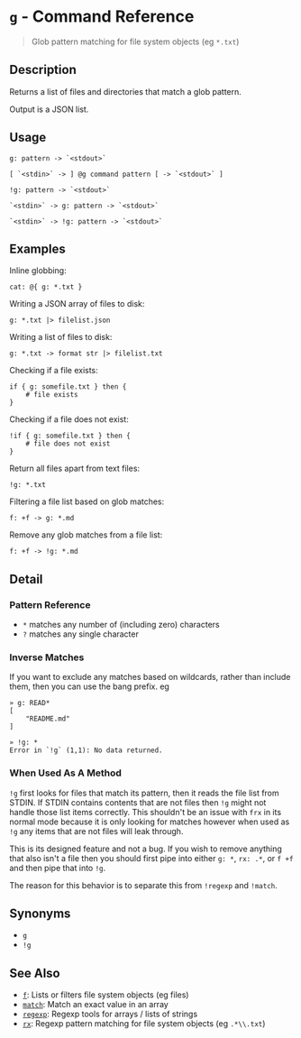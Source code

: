 # `g` - Command Reference

> Glob pattern matching for file system objects (eg `*.txt`)

## Description

Returns a list of files and directories that match a glob pattern.

Output is a JSON list.

## Usage

    g: pattern -> `<stdout>`

    [ `<stdin>` -> ] @g command pattern [ -> `<stdout>` ]

    !g: pattern -> `<stdout>`

    `<stdin>` -> g: pattern -> `<stdout>`

    `<stdin>` -> !g: pattern -> `<stdout>`

## Examples

Inline globbing:

    cat: @{ g: *.txt }

Writing a JSON array of files to disk:

    g: *.txt |> filelist.json

Writing a list of files to disk:

    g: *.txt -> format str |> filelist.txt

Checking if a file exists:

    if { g: somefile.txt } then {
        # file exists
    }

Checking if a file does not exist:

    !if { g: somefile.txt } then {
        # file does not exist
    }

Return all files apart from text files:

    !g: *.txt

Filtering a file list based on glob matches:

    f: +f -> g: *.md

Remove any glob matches from a file list:

    f: +f -> !g: *.md

## Detail

### Pattern Reference

- `*` matches any number of (including zero) characters
- `?` matches any single character

### Inverse Matches

If you want to exclude any matches based on wildcards, rather than include
them, then you can use the bang prefix. eg

    » g: READ*
    [
        "README.md"
    ]

    » !g: *
    Error in `!g` (1,1): No data returned.

### When Used As A Method

`!g` first looks for files that match its pattern, then it reads the file list
from STDIN. If STDIN contains contents that are not files then `!g` might not
handle those list items correctly. This shouldn't be an issue with `frx` in its
normal mode because it is only looking for matches however when used as `!g`
any items that are not files will leak through.

This is its designed feature and not a bug. If you wish to remove anything that
also isn't a file then you should first pipe into either `g: *`, `rx: .*`, or
`f +f` and then pipe that into `!g`.

The reason for this behavior is to separate this from `!regexp` and `!match`.

## Synonyms

- `g`
- `!g`

## See Also

- [`f`](../commands/f.md):
  Lists or filters file system objects (eg files)
- [`match`](../commands/match.md):
  Match an exact value in an array
- [`regexp`](../commands/regexp.md):
  Regexp tools for arrays / lists of strings
- [`rx`](../commands/rx.md):
  Regexp pattern matching for file system objects (eg `.*\\.txt`)
